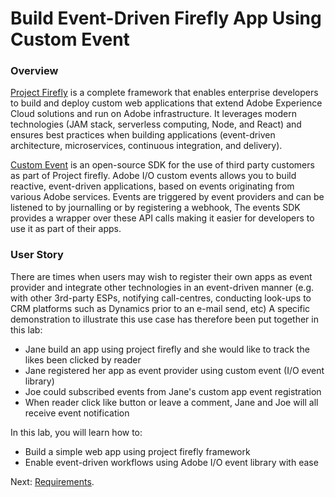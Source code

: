 # Build Event-Driven Firefly App Using Custom Event

### Overview

[Project Firefly](https://github.com/AdobeDocs/project-firefly) is a complete framework that enables enterprise developers to build and deploy custom web applications that extend Adobe Experience Cloud solutions and run on Adobe infrastructure. It leverages modern technologies (JAM stack, serverless computing, Node, and React) and ensures best practices when building applications (event-driven architecture, microservices, continuous integration, and delivery). 

[Custom Event](https://github.com/adobe/aio-lib-events) is an open-source SDK for the use of third party customers as part of Project firefly. Adobe I/O custom events allows you to build reactive, event-driven applications, based on events originating from various Adobe services. Events are triggered by event providers and can be listened to by journalling or by registering a webhook, The events SDK provides a wrapper over these API calls making it easier for developers to use it as part of their apps. 

### User Story
There are times when users may wish to register their own apps as event provider and integrate other technologies in an event-driven manner (e.g. with other 3rd-party ESPs, notifying call-centres, conducting look-ups to CRM platforms such as Dynamics prior to an e-mail send, etc) 
A specific demonstration to illustrate this use case has therefore been put together in this lab:
* Jane build an app using project firefly and she would like to track the likes been clicked by reader
* Jane registered her app as event provider using custom event (I/O event library) 
* Joe could subscribed events from Jane's custom app event registration 
* When reader click like button or leave a comment, Jane and Joe will all receive event notification

In this lab, you will learn how to:
* Build a simple web app using project firefly framework
* Enable event-driven workflows using Adobe I/O event library with ease 

Next: [Requirements](/lessons/requirements.md).


